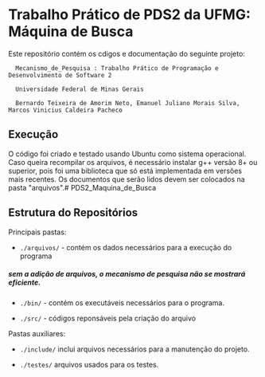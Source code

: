 # Trabalho Prático de PDS2 da UFMG: Máquina de Busca

Este repositório contém os cdigos e documentação do seguinte projeto:

```
  Mecanismo_de_Pesquisa : Trabalho Prático de Programação e Desenvolvimento de Software 2
 
  Universidade Federal de Minas Gerais
  
  Bernardo Teixeira de Amorim Neto, Emanuel Juliano Morais Silva, Marcos Vinicius Caldeira Pacheco
```
## Execução

O código foi criado e testado usando Ubuntu como sistema operacional. Caso queira recompilar os arquivos, é necessário instalar g++ versão 8+ ou superior, pois foi uma biblioteca que só está implementada em versões mais recentes. Os documentos que serão lidos devem ser colocados na pasta "arquivos".# PDS2_Maquina_de_Busca

## Estrutura do Repositórios

Principais pastas:

- `./arquivos/` - contém os dados necessários para a execução do programa <br>
##### sem a adição de arquivos, o mecanismo de pesquisa não se mostrará eficiente.

- `./bin/` - contém os executáveis necessários para o programa.

- `./src/` - códigos reponsáveis pela criação do arquivo


Pastas auxiliares:
- `./include/` inclui arquivos necessários para a manutenção do projeto.

- `./testes/` arquivos usados para os testes.
